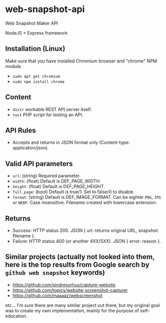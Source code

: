 # web-snapshot-api
 Web Snapshot Maker API

NodeJS + Express framework

## Installation (Linux)
Make sure that you have installed Chromium browser and "chrome" NPM module.
 * `sudo apt get chromium`
 * `sudo npm install chrome`

## Content
 * `distr` workable REST API server itself.
 * `test` PHP script for testing an API.

## API Rules
 * Accepts and returns in JSON format only (Content-type: application/json).

## Valid API parameters
 * `url`: (string) Required parameter.
 * `width`: (float) Default is DEF_PAGE_WIDTH.
 * `height`: (float) Default is DEF_PAGE_HEIGHT.
 * `full_page`: (bool) Default is true/1. Set to false/0 to disable.
 * `format`: (string) Default is DEF_IMAGE_FORMAT. Can be eighter `PNG`, `JPG` or `WEBP`. Case insensitive. Filename created with lowercase extension.

## Returns
 * Success: HTTP status 200. JSON { url: returns original URL, snapshot: filename }.
 * Failure: HTTP status 400 (or another 4XX/5XX). JSON { error: reason }.

## Similar projects (actually not looked into them, here is the top results from Google search by `github web snapshot` keywords)
 * https://github.com/sindresorhus/capture-website
 * https://github.com/topics/website-screenshot-capturer
 * https://github.com/maaaaz/webscreenshot

etc... I'm sure there are many similar project out there, but my original goal was to create my own implementation, mainly for the purpose of self-education.